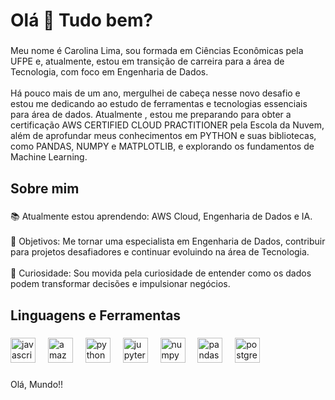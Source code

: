 <h1 align="left">Olá 👋 Tudo bem?</h1>

###

<p align="left">Meu nome é Carolina Lima, sou formada em Ciências Econômicas pela UFPE e, atualmente, estou em transição de carreira para a área de Tecnologia, com foco em Engenharia de Dados.<br><br>Há pouco mais de um ano, mergulhei de cabeça nesse novo desafio e estou me dedicando ao estudo de ferramentas e tecnologias essenciais para área de dados. Atualmente , estou me preparando para obter a certificação AWS CERTIFIED CLOUD PRACTITIONER pela Escola da Nuvem, além de aprofundar meus conhecimentos em PYTHON e suas bibliotecas, como PANDAS, NUMPY e MATPLOTLIB, e explorando os fundamentos de Machine Learning.</p>

###

<h2 align="left">Sobre mim</h2>

###

<p align="left">📚 Atualmente estou aprendendo: AWS Cloud, Engenharia de Dados e IA.<br><br>🎯 Objetivos: Me tornar uma especialista em Engenharia de Dados, contribuir para projetos desafiadores  e continuar evoluindo na área de Tecnologia.<br><br>🎲 Curiosidade: Sou movida pela curiosidade de entender como os dados podem transformar decisões e impulsionar negócios.</p>

###

<h2 align="left">Linguagens e Ferramentas</h2>

###

<div align="left">
  <img src="https://cdn.jsdelivr.net/gh/devicons/devicon/icons/javascript/javascript-original.svg" height="40" alt="javascript logo"  />
  <img width="12" />
  <img src="https://cdn.jsdelivr.net/gh/devicons/devicon/icons/amazonwebservices/amazonwebservices-line-wordmark.svg" height="40" alt="amazonwebservices logo"  />
  <img width="12" />
  <img src="https://cdn.jsdelivr.net/gh/devicons/devicon/icons/python/python-original.svg" height="40" alt="python logo"  />
  <img width="12" />
  <img src="https://cdn.jsdelivr.net/gh/devicons/devicon/icons/jupyter/jupyter-original.svg" height="40" alt="jupyter logo"  />
  <img width="12" />
  <img src="https://cdn.jsdelivr.net/gh/devicons/devicon/icons/numpy/numpy-original.svg" height="40" alt="numpy logo"  />
  <img width="12" />
  <img src="https://cdn.jsdelivr.net/gh/devicons/devicon/icons/pandas/pandas-original.svg" height="40" alt="pandas logo"  />
  <img width="12" />
  <img src="https://cdn.jsdelivr.net/gh/devicons/devicon/icons/postgresql/postgresql-original.svg" height="40" alt="postgresql logo"  />
</div>

###

<p align="left">Olá, Mundo!!</p>

###
